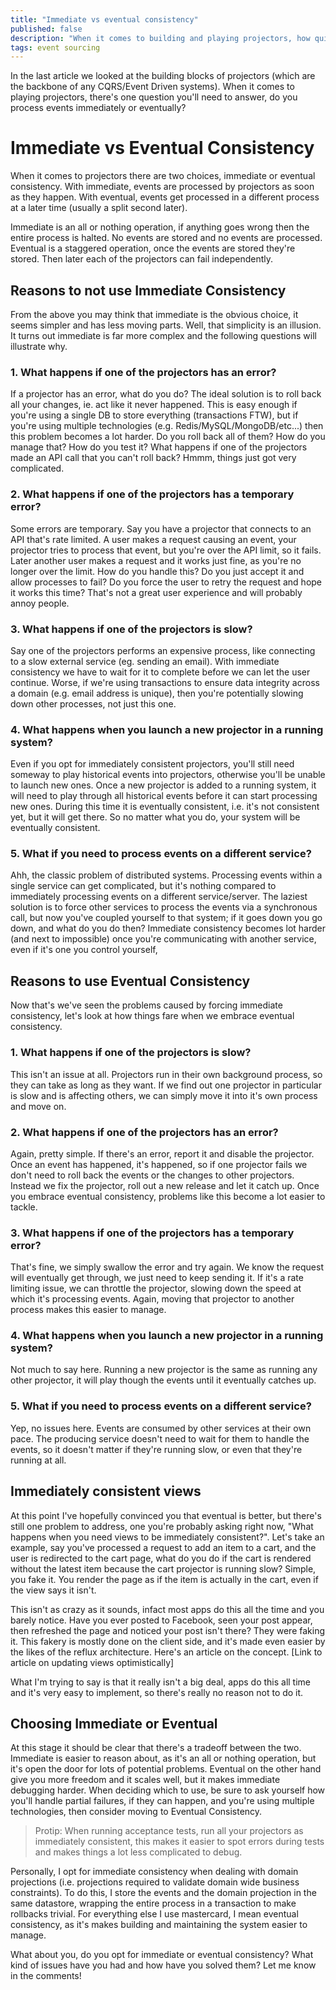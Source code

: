 ```yaml
---
title: "Immediate vs eventual consistency"
published: false
description: "When it comes to building and playing projectors, how quickly should you process events and what are the trade-offs"
tags: event sourcing
---
```

In the last article we looked at the building blocks of projectors (which are the backbone of any CQRS/Event Driven systems). When it comes to playing projectors, there's one question you'll need to answer, do you process events immediately or eventually?

# Immediate vs Eventual Consistency
When it comes to projectors there are two choices, immediate or eventual consistency. With immediate, events are processed by projectors as soon as they happen. With eventual, events get processed in a different process at a later time (usually a split second later). 

Immediate is an all or nothing operation, if anything goes wrong then the entire process is halted. No events are stored and no events are processed. Eventual is a staggered operation, once the events are stored they're stored. Then later each of the projectors can fail independently.

## Reasons to not use Immediate Consistency
From the above you may think that immediate is the obvious choice, it seems simpler and has less moving parts. Well, that simplicity is an illusion. It turns out immediate is far more complex and the following questions will illustrate why.

### 1. What happens if one of the projectors has an error?
If a projector has an error, what do you do? The ideal solution is to roll back all your changes, ie. act like it never happened. This is easy enough if you're using a single DB to store everything (transactions FTW), but if you're using multiple technologies (e.g. Redis/MySQL/MongoDB/etc...) then this problem becomes a lot harder. Do you roll back all of them? How do you manage that? How do you test it? What happens if one of the projectors made an API call that you can't roll back? Hmmm, things just got very complicated.

### 2. What happens if one of the projectors has a temporary error?
Some errors are temporary. Say you have a projector that connects to an API that's rate limited. A user makes a request causing an event, your projector tries to process that event, but you're over the API limit, so it fails. Later another user makes a request and it works just fine, as you're no longer over the limit. How do you handle this? Do you just accept it and allow processes to fail? Do you force the user to retry the request and hope it works this time? That's not a great user experience and will probably annoy people.

### 3. What happens if one of the projectors is slow?
Say one of the projectors performs an expensive process, like connecting to a slow external service (eg. sending an email). With immediate consistency we have to wait for it to complete before we can let the user continue. Worse, if we're using transactions to ensure data integrity across a domain (e.g. email address is unique), then you're potentially slowing down other processes, not just this one. 

### 4. What happens when you launch a new projector in a running system?
Even if you opt for immediately consistent projectors, you'll still need someway to play historical events into projectors, otherwise you'll be unable to launch new ones. Once a new projector is added to a running system, it will need to play through all historical events before it can start processing new ones. During this time it is eventually consistent, i.e. it's not consistent yet, but it will get there. So no matter what you do, your system will be eventually consistent.

### 5. What if you need to process events on a different service?
Ahh, the classic problem of distributed systems. Processing events within a single service can get complicated, but it's nothing compared to immediately processing events on a different service/server. The laziest solution is to force other services to process the events via a synchronous call, but now you've coupled yourself to that system; if it goes down you go down, and what do you do then? Immediate consistency becomes lot harder (and next to impossible) once you're communicating with another service, even if it's one you control yourself, 

## Reasons to use Eventual Consistency
Now that's we've seen the problems caused by forcing immediate consistency, let's look at how things fare when we embrace eventual consistency.

### 1. What happens if one of the projectors is slow?
This isn't an issue at all. Projectors run in their own background process, so they can take as long as they want. If we find out one projector in particular is slow and is affecting others, we can simply move it into it's own process and move on. 

### 2. What happens if one of the projectors has an error?
Again, pretty simple. If there's an error, report it and disable the projector. Once an event has happened, it's happened, so if one projector fails we don't need to roll back the events or the changes to other projectors. Instead we fix the projector, roll out a new release and let it catch up. Once you embrace eventual consistency, problems like this become a lot easier to tackle.

### 3. What happens if one of the projectors has a temporary error?
That's fine, we simply swallow the error and try again. We know the request will eventually get through, we just need to keep sending it. If it's a rate limiting issue, we can throttle the projector, slowing down the speed at which it's processing events. Again, moving that projector to another process makes this easier to manage.

### 4. What happens when you launch a new projector in a running system?
Not much to say here. Running a new projector is the same as running any other projector, it will play though the events until it eventually catches up.

### 5. What if you need to process events on a different service?
Yep, no issues here. Events are consumed by other services at their own pace. The producing service doesn't need to wait for them to handle the events, so it doesn't matter if they're running slow, or even that they're running at all.

## Immediately consistent views
At this point I've hopefully convinced you that eventual is better, but there's still one problem to address, one you're probably asking right now, "What happens when you need views to be immediately consistent?". Let's take an example, say you've processed a request to add an item to a cart, and the user is redirected to the cart page, what do you do if the cart is rendered without the latest item because the cart projector is running slow? Simple, you fake it. You render the page as if the item is actually in the cart, even if the view says it isn't. 
 
This isn't as crazy as it sounds, infact most apps do this all the time and you barely notice. Have you ever posted to Facebook, seen your post appear, then refreshed the page and noticed your post isn't there? They were faking it. This fakery is mostly done on the client side, and it's made even easier by the likes of the reflux architecture. Here's an article on the concept.
 [Link to article on updating views optimistically]

What I'm trying to say is that it really isn't a big deal, apps do this all time and it's very easy to implement, so there's really no reason not to do it.

## Choosing Immediate or Eventual
At this stage it should be clear that there's a tradeoff between the two. Immediate is easier to reason about, as it's an all or nothing operation, but it's open the door for lots of potential problems. Eventual on the other hand give you more freedom and it scales well, but it makes immediate debugging harder. When deciding which to use, be sure to ask yourself how you'll handle partial failures, if they can happen, and you're using multiple technologies, then consider moving to Eventual Consistency.

> Protip: When running acceptance tests, run all your projectors as immediately consistent, this makes it easier to spot errors during tests and makes things a lot less complicated to debug.

Personally, I opt for immediate consistency when dealing with domain projections (i.e. projections required to validate domain wide business constraints). To do this, I store the events and the domain projection in the same datastore, wrapping the entire process in a transaction to make rollbacks trivial. For everything else I use mastercard, I mean eventual consistency, as it's makes building and maintaining the system easier to manage.

What about you, do you opt for immediate or eventual consistency? What kind of issues have you had and how have you solved them? Let me know in the comments!

